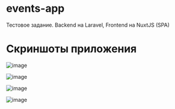 # events-app
  Тестовое задание. Backend на Laravel, Frontend на NuxtJS (SPA)

# Скриншоты приложения

![image](https://github.com/littlegirl-yar/events-app/assets/59262478/b49b76e8-151f-460d-a1bf-330b5bfec3b2)  


![image](https://github.com/littlegirl-yar/events-app/assets/59262478/4c86c2c9-6e49-4eb6-a7e5-d363b195c127)  


![image](https://github.com/littlegirl-yar/events-app/assets/59262478/292f97b2-b88b-49e2-9f94-579c9d61b693)  

![image](https://github.com/littlegirl-yar/events-app/assets/59262478/6659fc8b-158d-4ec8-8c80-60cf41a13299)  
